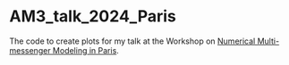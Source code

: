 # AM3_talk_2024_Paris
The code to create plots for my talk at the Workshop on [Numerical Multi-messenger Modeling in Paris](https://indico.in2p3.fr/event/31722/overview).


